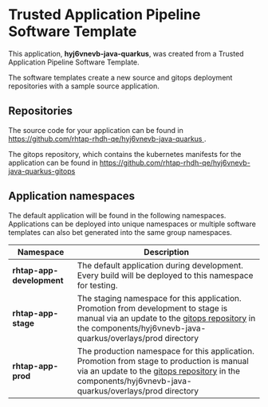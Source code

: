 # Trusted Application Pipeline Software Template

This application, **hyj6vnevb-java-quarkus**, was created from a Trusted Application Pipeline Software Template.

The software templates create a new source and gitops deployment repositories with a sample source application. 

## Repositories

The source code for your application can be found in [https://github.com/rhtap-rhdh-qe/hyj6vnevb-java-quarkus ](https://github.com/rhtap-rhdh-qe/hyj6vnevb-java-quarkus ).
 
The gitops repository, which contains the kubernetes manifests for the application can be found in 
[https://github.com/rhtap-rhdh-qe/hyj6vnevb-java-quarkus-gitops ](https://github.com/rhtap-rhdh-qe/hyj6vnevb-java-quarkus-gitops ) 

## Application namespaces 

The default application will be found in the following namespaces. Applications can be deployed into unique namespaces or multiple software templates can also bet generated into the same group namespaces.  

|  Namespace   |  Description   |  
| -------- | -------- |   
| **rhtap-app-development** | The default application during development. Every build will be deployed to this namespace for testing. | 
| **rhtap-app-stage** | The staging namespace for this application. Promotion from development to stage is manual via an update to the [gitops repository](https://github.com/rhtap-rhdh-qe/hyj6vnevb-java-quarkus-gitops ) in the components/hyj6vnevb-java-quarkus/overlays/prod directory |  
| **rhtap-app-prod** | The production namespace for this application. Promotion from stage to production is manual via an update to the [gitops repository](https://github.com/rhtap-rhdh-qe/hyj6vnevb-java-quarkus-gitops ) in the components/hyj6vnevb-java-quarkus/overlays/prod directory | 